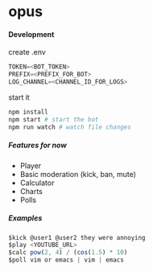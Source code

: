 # opus

#### Development
create .env

```js
TOKEN=<BOT_TOKEN>
PREFIX=<PREFIX_FOR_BOT>
LOG_CHANNEL=<CHANNEL_ID_FOR_LOGS>
```
start it
```bash
npm install
npm start # start the bot
npm run watch # watch file changes
```

##### Features for now
* Player
* Basic moderation (kick, ban, mute)
* Calculator
* Charts
* Polls

##### Examples
```js
$kick @user1 @user2 they were annoying
$play <YOUTUBE_URL>
$calc pow(2, 4) / (cos(1.5) * 10)
$poll vim or emacs | vim | emacs
```
